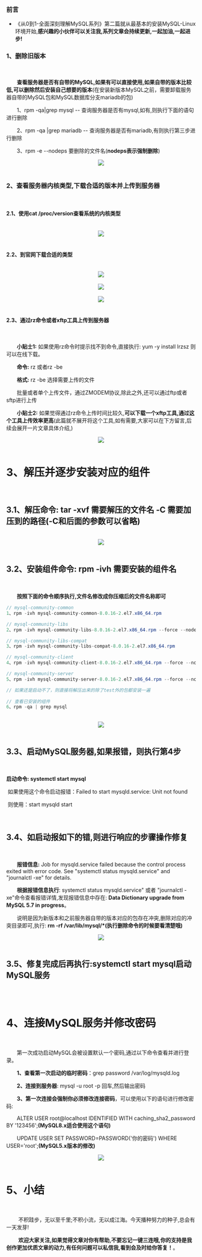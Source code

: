


### 前言

- 《从0到1-全面深刻理解MySQL系列》第二篇就从最基本的安装MySQL-Linux环境开始,**感兴趣的小伙伴可以关注我,系列文章会持续更新,一起加油,一起进步!**


### 1、删除旧版本
<br>

&emsp;&emsp;**查看服务器是否有自带的MySQL,如果有可以直接使用,如果自带的版本比较低,可以删除然后安装自己想要的版本**(在安装新版本MySQL之前，需要卸载服务器自带的MySQL包和MySQL数据库分支mariadb的包)
<br>

&emsp;&emsp;1、rpm -qa|grep mysql -- 查询服务器是否有mysql,如有,则执行下面的语句进行删除
<br>

&emsp;&emsp;2、rpm -qa |grep mariadb -- 查询服务器是否有mariadb,有则执行第三步进行删除
<br>

&emsp;&emsp;3、rpm -e  --nodeps 要删除的文件名(**nodeps表示强制删除**)
<br>

<center><img src="https://img-blog.csdnimg.cn/20210708214110184.png" /></center>

<br>


### 2、查看服务器内核类型,下载合适的版本并上传到服务器
<br>


#### 2.1、使用cat /proc/version查看系统的内核类型
<br>

<center><img src="https://img-blog.csdnimg.cn/20210708214248326.png" /></center>

<br>

#### 2.2、到官网下载合适的类型
<br>

<center><img src="https://img-blog.csdnimg.cn/20210708214537123.png" /></center>

<br>

<center><img src="https://img-blog.csdnimg.cn/20210708214600693.png" /></center>

<br>

<center><img src="https://img-blog.csdnimg.cn/2021070821475196.png" /></center>

<br>

#### 2.3、通过rz命令或者xftp工具上传到服务器
<br>

&emsp;&emsp;**小贴士1:** 如果使用rz命令时提示找不到命令,直接执行: yum -y install lrzsz 则可以在线下载。<br>

&emsp;&emsp;**命令:** rz 或者rz -be <br>

&emsp;&emsp;**格式:** rz -be 选择需要上传的文件<br>

&emsp;&emsp;批量或者单个上传文件，通过ZMODEM协议,除此之外,还可以通过ftp或者sftp进行上传<br>

&emsp;&emsp;**小贴士2:** 如果觉得通过rz命令上传时间比较久,**可以下载一个xftp工具,通过这个工具上传效率更高**(此篇就不展开将这个工具,如有需要,大家可以在下方留言,后续会展开一片文章具体介绍,)
<br>

<center><img src="https://img-blog.csdnimg.cn/20210708215148596.png" /></center>

<br>

# 3、解压并逐步安装对应的组件
<br>

## 3.1、解压命令: tar -xvf 需要解压的文件名 -C 需要加压到的路径(-C和后面的参数可以省略)

<br>

<center><img src="https://img-blog.csdnimg.cn/20210708215419184.png" /></center>


<br>

## 3.2、安装组件命令: rpm -ivh 需要安装的组件名

<br>

&emsp;&emsp;**按照下面的命令顺序执行,文件名修改成你压缩后的文件名称即可**
<br>

```java
// mysql-community-common
1、rpm -ivh mysql-community-common-8.0.16-2.el7.x86_64.rpm

// mysql-community-libs
2、rpm -ivh mysql-community-libs-8.0.16-2.el7.x86_64.rpm --force --nodeps

// mysql-community-libs-compat
3、rpm -ivh mysql-community-libs-compat-8.0.16-2.el7.x86_64.rpm

// mysql-community-client
4、rpm -ivh mysql-community-client-8.0.16-2.el7.x86_64.rpm --force --nodeps

// mysql-community-server
5、rpm -ivh mysql-community-server-8.0.16-2.el7.x86_64.rpm --force --nodeps

// 如果还是启动不了，则直接将解压出来的除了test外的包都安装一遍
   
// 查看已安装的组件
6、rpm -qa | grep mysql

```

<br>

<center><img src="https://img-blog.csdnimg.cn/20210708215535694.png" /></center>

<br>

## 3.3、启动MySQL服务器,如果报错，则执行第4步
<br>

**启动命令: systemctl start mysql** 

​		如果使用这个命令启动报错：Failed to start mysqld.service: Unit not found

​		则使用：start mysqld start


<br>

## 3.4、如启动报如下的错,则进行响应的步骤操作修复

<br>

&emsp;&emsp;**报错信息:** Job for mysqld.service failed because the control process exited with error code. See "systemctl status mysqld.service" and "journalctl -xe" for details.<br>

&emsp;&emsp;**根据报错信息执行**: systemctl status mysqld.service" 或者 "journalctl -xe"命令查看报错详情,发现报错信息中存在:  **Data Dictionary upgrade from MySQL 5.7 in progress**。<br>

&emsp;&emsp;说明是因为新版本和之前服务器自带的版本对应的包存在冲突,删除对应的冲突目录即可,执行: **rm -rf /var/lib/mysql/*(执行删除命令的时候要看清楚哦)**
<br>

<center><img src="https://img-blog.csdnimg.cn/20210708220307981.png" /></center>


<br>

## 3.5、修复完成后再执行:systemctl start mysql启动MySQL服务

<br>

<br>

# 4、连接MySQL服务并修改密码
<br>

&emsp;&emsp;第一次成功启动MySQL会被设置默认一个密码,通过以下命令查看并进行登录。
  <br>

&emsp;&emsp;**1、查看第一次启动的临时密码**：grep password /var/log/mysqld.log
  <br>

&emsp;&emsp;**2、连接到服务器**: mysql -u root -p 回车,然后输出密码
  <br>

&emsp;&emsp;**3、第一次连接会强制你必须修改连接密码**，可以使用以下的语句进行修改密码:
  <br>

&emsp;&emsp;ALTER USER root@localhost IDENTIFIED WITH caching_sha2_password BY '123456';**(MySQL8.x适合使用这个语句)**
 <br>

&emsp;&emsp;UPDATE USER SET PASSWORD=PASSWORD('你的密码') WHERE USER='root';**(MySQL5.x版本的修改)**
<br>

<center><img src="https://img-blog.csdnimg.cn/20210708220841225.png" /></center>

<br>

# 5、小结
<br>

&emsp;&emsp; 不积跬步，无以至千里;不积小流，无以成江海。今天播种努力的种子,总会有一天发芽!
<br>

 &emsp;&emsp;  **欢迎大家关注,如果觉得文章对你有帮助,不要忘记一键三连哦,你的支持是我创作更加优质文章的动力,有任何问题可以私信我,看到会及时给你答复！**。
<br>